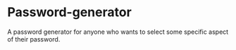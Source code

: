 # Password-generator
 A password generator for anyone who wants to select some specific aspect of their password.
